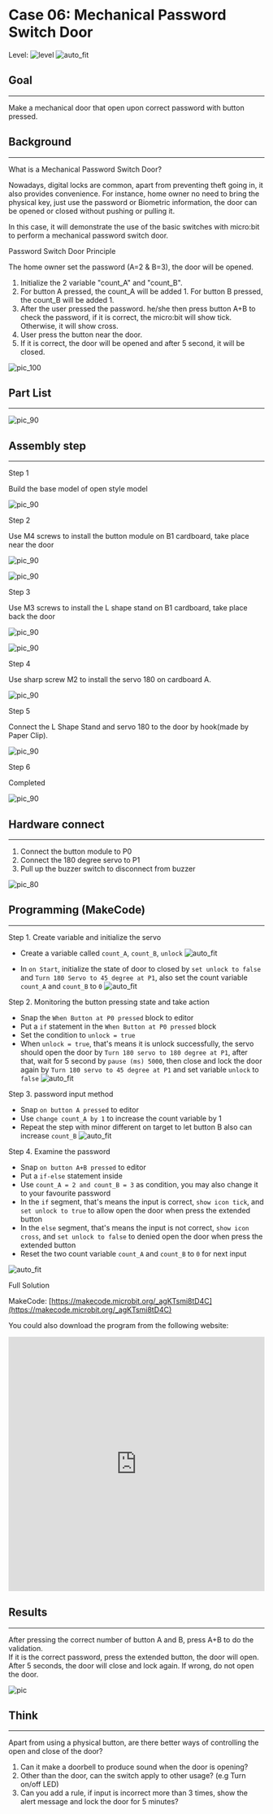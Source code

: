 # Case 06: Mechanical Password Switch Door

Level: ![level](images/level3.png)
![auto_fit](images/Case6/intro.png)<P>

## Goal
<HR>
Make a mechanical door that open upon correct password with button pressed.<BR><P>

## Background
<HR>

<span id="subtitle">What is a Mechanical Password Switch Door?</span><P>
Nowadays, digital locks are common, apart from preventing theft going in, it also provides convenience. For instance, home owner no need to bring the physical key, just use the password or Biometric information, the door can be opened or closed without pushing or pulling it. 

In this case, it will demonstrate the use of the basic switches with micro:bit to perform a mechanical password switch door.
<BR><P>

<span id="subtitle">Password Switch Door Principle</span><P>

The home owner set the password (A=2 & B=3), the door will be opened.
1. Initialize the 2 variable "count_A" and "count_B".
2. For button A pressed, the count_A will be added 1. For button B pressed, the count_B will be added 1.
3. After the user pressed the password. he/she then press button A+B to check the password, if it is correct, the micro:bit will show tick. Otherwise, it will show cross.
4. User press the button near the door.
5. If it is correct, the door will be opened and after 5 second, it will be closed.

![pic_100](images/Case6/Case6_flowchart.png)<P>



## Part List
<HR>

![pic_90](images/Case6/Case6_parts.png)<P>

## Assembly step
<HR>

<span id="subtitle">Step 1</span><P>
Build the base model of open style model<BR><P>

![pic_90](images/Case6/Case6_ass1.png)<P>
<span id="subtitle">Step 2</span><P>
Use M4 screws to install the button module on B1 cardboard, take place near the door<BR><P>

![pic_90](images/Case6/Case6_ass2.png)<P>
![pic_90](images/Case6/Case6_ass3.png)<P>

<span id="subtitle">Step 3</span><P>
Use M3 screws to install the L shape stand on B1 cardboard, take place back the door<BR><P>
	
![pic_90](images/Case6/Case6_ass4.png)<P>
![pic_90](images/Case6/Case6_ass5.png)<P>

<span id="subtitle">Step 4</span><P>
Use sharp screw M2 to install the servo 180 on cardboard A.<BR><P>
	
![pic_90](images/Case6/Case6_ass6.png)<P>

<span id="subtitle">Step 5</span><P>
Connect the L Shape Stand and servo 180 to the door by hook(made by Paper Clip).<BR><P>
	
![pic_90](images/Case6/Case6_ass7.png)<P>

<span id="subtitle">Step 6</span><P>
Completed<BR><P>
	
![pic_90](images/Case6/Case6_ass8.png)<P>



## Hardware connect
<HR>

1. Connect the button module to P0
2. Connect the 180 degree servo to P1
3. Pull up the buzzer switch to disconnect from buzzer

![pic_80](images/Case6/Case6_hardware.png)<P>

## Programming (MakeCode)
<HR>

<span id="subtitle">Step 1. Create variable and initialize the servo</span><P>
* Create a variable called `count_A`, `count_B`, `unlock`
![auto_fit](images/Case6/Case6_p1.png)<P>
* In `on Start`, initialize the state of door to closed by `set unlock to false` and `Turn 180 Servo to 45 degree at P1`, also set the count variable `count_A` and `count_B` to `0`
![auto_fit](images/Case6/Case6_p2.png)<P>

<span id="subtitle">Step 2. Monitoring the button pressing state and take action</span><P>
* Snap the `When Button at P0 pressed` block to editor
* Put a `if` statement in the `When Button at P0 pressed` block
* Set the condition to `unlock = true`
* When `unlock = true`, that's means it is unlock successfully, the servo should open the door by `Turn 180 servo to 180 degree at P1`, after that, wait for 5 second by `pause (ms) 5000`, then close and lock the door again by `Turn 180 servo to 45 degree at P1` and set variable `unlock` to `false`
![auto_fit](images/Case6/Case6_p3.png)<P>

<span id="subtitle">Step 3. password input method</span><P>
* Snap `on button A pressed` to editor
* Use `change count_A by 1` to increase the count variable by 1
* Repeat the step with minor different on target to let button B also can increase `count_B`
![auto_fit](images/Case6/Case6_p4.png)<P>

<span id="subtitle">Step 4. Examine the password</span><P>
* Snap `on button A+B pressed` to editor
* Put a `if-else` statement inside
* Use `count_A = 2 and count_B = 3` as condition, you may also change it to your favourite password
* In the `if` segment, that's means the input is correct, `show icon tick`, and `set unlock to true` to allow open the door when press the extended button
* In the `else` segment, that's means the input is not correct, `show icon cross`, and `set unlock to false` to denied open the door when press the extended button
* Reset the two count variable `count_A` and `count_B` to `0` for next input

![auto_fit](images/Case6/Case6_p5.png)<P>

<span id="subtitle">Full Solution<BR><P>
MakeCode: [https://makecode.microbit.org/_agKTsmi8tD4C](https://makecode.microbit.org/_agKTsmi8tD4C)<BR><P>
You could also download the program from the following website:<BR>
<iframe src="https://makecode.microbit.org/#pub:_agKTsmi8tD4C" width="100%" height="500" frameborder="0"></iframe>


## Results
<HR>

After pressing the correct number of button A and B, press A+B to do the validation.<BR>If it is the correct password, press the extended button, the door will open. After 5 seconds, the door will close and lock again. If wrong, do not open the door.
<BR><P>
![pic](images/Case6/Case6_result.gif)<P>

## Think
<HR>

Apart from using a physical button, are there better ways of controlling the open and close of the door?

1. Can it make a doorbell to produce sound when the door is opening?
2. Other than the door, can the switch apply to other usage? (e.g Turn on/off LED)
3. Can you add a rule, if input is incorrect more than 3 times, show the alert message and lock the door for 5 minutes?